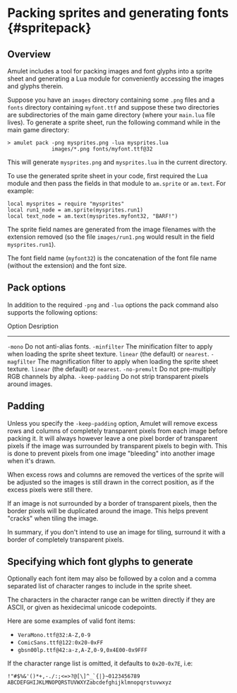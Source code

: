 
# Packing sprites and generating fonts {#spritepack}

## Overview

Amulet includes a tool for packing images and font glyphs
into a sprite sheet and generating a Lua module for 
conveniently accessing the images and glyphs therein.

Suppose you have an `images` directory containing some
`.png` files and a `fonts` directory containing `myfont.ttf`
and suppose these two directories are subdirectories
of the main game directory (where your `main.lua` file
lives). To generate a sprite sheet,
run the following command while in the main game
directory:

~~~ {.console}
> amulet pack -png mysprites.png -lua mysprites.lua 
              images/*.png fonts/myfont.ttf@32
~~~

This will generate `mysprites.png` and `mysprites.lua`
in the current directory.

To use the generated sprite sheet in your code, first
required the Lua module and then pass the fields in that
module to `am.sprite` or `am.text`. For example:

~~~ {.lua}
local mysprites = require "mysprites"
local run1_node = am.sprite(mysprites.run1)
local text_node = am.text(mysprites.myfont32, "BARF!")
~~~

The sprite field names are generated from the image filenames
with the extension removed (so the file `images/run1.png`
would result in the field `mysprites.run1`).

The font field name (`myfont32`) is the concatenation
of the font file name (without the extension) and the
font size.

## Pack options

In addition to the required `-png` and `-lua` options the
pack command also supports the following options:

Option                     Desription
------------------------   --------------------------------------------------------------------------------------------------------
`-mono`                    Do not anti-alias fonts.
`-minfilter`               The minification filter to apply when loading the sprite sheet texture. `linear` (the default) or `nearest`.
`-magfilter`               The magnification filter to apply when loading the sprite sheet texture. `linear` (the default) or `nearest`.
`-no-premult`              Do not pre-multiply RGB channels by alpha.
`-keep-padding`            Do not strip transparent pixels around images.

## Padding

Unless you specify the `-keep-padding` option, Amulet will
remove excess rows and columns of completely transparent pixels
from each image before packing it. It will always however leave
a one pixel border of transparent pixels if the image was surrounded
by transparent pixels to begin with. This is done to prevent
pixels from one image "bleeding" into another
image when it's drawn.

When excess rows and columns are removed the vertices of the sprite will be
adjusted so the images is still drawn in the correct position, as if the
excess pixels were still there.

If an image is not surrounded by a border of transparent pixels, then
the border pixels will be duplicated around the image. This helps
prevent "cracks" when tiling the image.

In summary, if you don't intend to use an image for tiling,
surround it with a border of completely transparent
pixels. 

## Specifying which font glyphs to generate

Optionally each font item may also be followed by a colon and a comma
separated list of character ranges to include in the sprite sheet.

The characters in the character range can be written directly if they
are ASCII, or given as hexidecimal unicode codepoints.

Here are some examples of valid font items:

- `VeraMono.ttf@32:A-Z,0-9`
- `ComicSans.ttf@122:0x20-0xFF`
- `gbsn00lp.ttf@42:a-z,A-Z,0-9,0x4E00-0x9FFF`

If the character range list is omitted, it defaults to `0x20-0x7E`,
i.e: 

~~~ {.text}
!"#$%&'()*+,-./:;<=>?@[\]^_`{|}~0123456789
ABCDEFGHIJKLMNOPQRSTUVWXYZabcdefghijklmnopqrstuvwxyz
~~~

